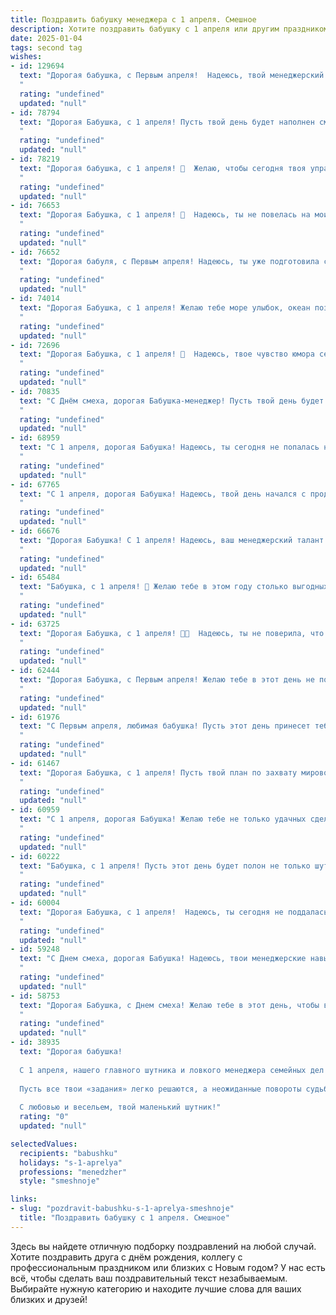 ```yaml
---
title: Поздравить бабушку менеджера с 1 апреля. Смешное
description: Хотите поздравить бабушку с 1 апреля или другим праздником? Наш ИИ создаст незабываемое поздравление, а вы обязательно выделитесь среди других.  
date: 2025-01-04
tags: second tag
wishes:
- id: 129694
  text: "Дорогая бабушка, с Первым апреля!  Надеюсь, твой менеджерский талант поможет тебе сегодня ловко избежать всех первоапрельских розыгрышей, ну или, на худой конец,  с успехом их провернуть! Желаю тебе дня, полного позитива, смеха и  маленьких, но приятных неожиданностей (только не пугающих, конечно!).  Будь здорова и весела!
  "
  rating: "undefined"
  updated: "null"
- id: 78794
  text: "Дорогая Бабушка, с 1 апреля! Пусть твой день будет наполнен смехом и приятными сюрпризами, как контракт с самым выгодным клиентом! Желаю тебе неиссякаемой энергии, как у успешного менеджера на переговорах, и чтобы все твои жизненные планы реализовались, как удачная сделка!
  "
  rating: "undefined"
  updated: "null"
- id: 78219
  text: "Дорогая бабушка, с 1 апреля! 🥳  Желаю, чтобы сегодня твоя управленческая смекалка работала на полную катушку, а все клиенты были как по волшебству довольны! 😄
  "
  rating: "undefined"
  updated: "null"
- id: 76653
  text: "Дорогая Бабушка, с 1 апреля! 🎉  Надеюсь, ты не повелась на мои шутки, ведь сегодня день дурака! 😉  Помни, что ты не только бабушка, но и крутой менеджер, которая может управиться с любым проектом, даже если его сроки сдвигаются! 💪  Желаю тебе успехов в работе, много сил и энергии, и  чтобы все твои планы были воплощены в жизнь, как в  рекламных роликах! 😄
  "
  rating: "undefined"
  updated: "null"
- id: 76652
  text: "Дорогая бабуля, с Первым апреля! Надеюсь, ты уже подготовила свой крутейший план по захвату мирового рынка товаров для пенсионеров? 😉  Успехов в менеджерском деле и не забывай, что главный твой продукт – любовь и забота, которые ты так щедро даришь всем! 🎉
  "
  rating: "undefined"
  updated: "null"
- id: 74014
  text: "Дорогая Бабушка, с 1 апреля! Желаю тебе море улыбок, океан позитива и чтобы все твои менеджерские задачи решались легко и непринужденно, как будто по волшебству! 🎉
  "
  rating: "undefined"
  updated: "null"
- id: 72696
  text: "Дорогая Бабушка, с 1 апреля! 🥳  Надеюсь, твое чувство юмора сегодня так же крепко, как твоя деловая хватка! 😜  Пусть все твои \"клиенты\" — внуки и правнуки —  будут послушными и милыми, а сделки на день удовольствия и смеха — удачными! 🎉
  "
  rating: "undefined"
  updated: "null"
- id: 70835
  text: "С Днём смеха, дорогая Бабушка-менеджер! Пусть твой день будет полон ярких сделок, удачных контрактов и, конечно же, искрометных шуток!
  "
  rating: "undefined"
  updated: "null"
- id: 68959
  text: "С 1 апреля, дорогая Бабушка! Надеюсь, ты сегодня не попалась на очередной менеджерский трюк и не купила акции компании \"Золотые яйца\"! 😉 Желаю тебе яркого и позитивного дня, полным смеха и радости!
  "
  rating: "undefined"
  updated: "null"
- id: 67765
  text: "С 1 апреля, дорогая Бабушка! Надеюсь, твой день начался с продажи акций \"Рога и Копыта\" по завышенной цене и удачной покупки волшебного кота в мешке! Пусть все твои профессиональные мечты, как менеджер, сбудутся в этом году - ведь ты умеешь договариваться даже с самой капризной рыбой! 😜
  "
  rating: "undefined"
  updated: "null"
- id: 66676
  text: "Дорогая Бабушка! С 1 апреля! Надеюсь, ваш менеджерский талант сегодня не подведет вас, и вы сумеете ловко провести все сделки, заключить удачные контракты... с внуками! 😉
  "
  rating: "undefined"
  updated: "null"
- id: 65484
  text: "Бабушка, с 1 апреля! 🎉 Желаю тебе в этом году столько выгодных сделок, что даже самые опытные менеджеры будут завидовать! 😉 Пусть все твои клиенты будут лояльными, а конкуренты - в панике! 😂
  "
  rating: "undefined"
  updated: "null"
- id: 63725
  text: "Дорогая Бабушка, с 1 апреля! 🎉🥳  Надеюсь, ты не поверила, что сегодня тебе повысили зарплату до миллиона? 😅  Хотя, для такого классного менеджера, как ты, даже миллион - это немного! 😉  Желаю тебе море смеха, отличного настроения и чтоб все твои  \"заказчики\" были довольны! ❤️
  "
  rating: "undefined"
  updated: "null"
- id: 62444
  text: "Дорогая Бабушка, с Первым апреля! Желаю тебе в этот день не попасться на удочку ни одного менеджера, даже самого хитрого и харизматичного! Пусть все твои сделки будут успешными, а клиенты — довольными! 😄🥳
  "
  rating: "undefined"
  updated: "null"
- id: 61976
  text: "С Первым апреля, любимая бабушка! Пусть этот день принесет тебе море позитива, как скидка на новую коллекцию сумок от модного менеджера 😉😆
  "
  rating: "undefined"
  updated: "null"
- id: 61467
  text: "Дорогая Бабушка, с 1 апреля! Пусть твой план по захвату мирового рынка недвижимости удастся, а конкуренты вздрогнут от ужаса перед твоей харизмой и умением договариваться! 😉
  "
  rating: "undefined"
  updated: "null"
- id: 60959
  text: "С 1 апреля, дорогая Бабушка! Желаю тебе не только удачных сделок, но и чтобы все твои клиенты были не только платежеспособными, но и очень милыми! Пусть работа приносит не только доход, но и море позитива, чтобы ты всегда могла шутить и смеяться, как в этот праздничный день! 😉
  "
  rating: "undefined"
  updated: "null"
- id: 60222
  text: "Бабушка, с 1 апреля! Пусть этот день будет полон не только шуток и розыгрышей, но и выгодных сделок! Желаем, чтобы все твои менеджерские планы воплощались в реальность, как по волшебству, а клиентов было столько, что пришлось бы нанимать второго тебя! 😂💐
  "
  rating: "undefined"
  updated: "null"
- id: 60004
  text: "Дорогая Бабушка, с 1 апреля!  Надеюсь, ты сегодня не поддалась ни на один смешной розыгрыш, ведь ты ведь сама знаешь, что менеджер - профессия серьезная! 😂
  "
  rating: "undefined"
  updated: "null"
- id: 59248
  text: "С Днем смеха, дорогая Бабушка! Надеюсь, твои менеджерские навыки сегодня помогут тебе ловко увернуться от всех первоапрельских шуток и не стать \"жертвой\" розыгрыша. 😄 Пусть этот день будет полон забавных моментов и позитива! 🎉
  "
  rating: "undefined"
  updated: "null"
- id: 58753
  text: "Дорогая Бабушка, с Днем смеха! Желаю тебе в этот день, чтобы все сделки проходили гладко, клиенты были милы, а отчеты писались сами собой! Пусть твой менеджерский талант проявится в умении \"закрыть\" все  свои дела с улыбкой на лице! 🎉
  "
  rating: "undefined"
  updated: "null"
- id: 38935
  text: "Дорогая бабушка!
  
  С 1 апреля, нашего главного шутника и ловкого менеджера семейных дел! В этот день пусть твоя жизнь будет полной забавных «проектах», а улыбки и смех – в качестве постоянного «сотрудника»!
  
  Пусть все твои «задания» легко решаются, а неожиданные повороты судьбы только радуют – ведь у тебя за плечами столько опыта в управлении веселыми ситуациями! Желаю тебе, чтобы планы всегда сбывались, клиенты не капризничали, а вся семья радовала своих менеджеров-координаторов!
  
  С любовью и весельем, твой маленький шутник!"
  rating: "0"
  updated: "null"

selectedValues:
  recipients: "babushku"
  holidays: "s-1-aprelya"
  professions: "menedzher"
  style: "smeshnoje"

links:
- slug: "pozdravit-babushku-s-1-aprelya-smeshnoje"
  title: "Поздравить бабушку с 1 апреля. Смешное"
---
```


Здесь вы найдете отличную подборку поздравлений на любой случай. 
Хотите поздравить друга с днём рождения, коллегу с профессиональным праздником или близких с Новым годом? У нас есть всё, чтобы сделать ваш поздравительный текст незабываемым. Выбирайте нужную категорию и находите лучшие слова для ваших близких и друзей!

